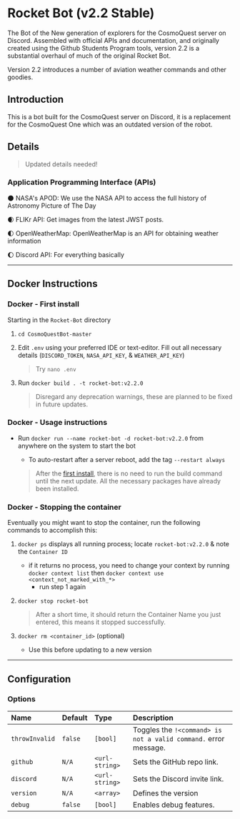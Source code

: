 # Rocket Bot (v2.2 Stable)

The Bot of the New generation of explorers for the CosmoQuest server on Discord. Assembled with official APIs and documentation,
and originally created using the Github Students Program tools,
version 2.2 is a substantial overhaul of much of the original Rocket Bot.

Version 2.2 introduces a number of aviation weather commands and other goodies.

## Introduction

This is a bot built for the CosmoQuest server on Discord, it is a replacement for the CosmoQuest One which was an outdated version of the robot.

## Details

> Updated details needed!

<!-- Rocket is a bot that was created using current and stable features. They are: -->

<!-- 🌍 Math.js: Extensive math library for JavaScript and Node.js

🌎 SOMETHING

🌏 SOMETHING

🌍 SOMETHING -->

### Application Programming Interface (APIs)

🌑 NASA's APOD: We use the NASA API to access the full history of Astronomy Picture of The Day

🌒 FLIKr API: Get images from the latest JWST posts.

🌓 OpenWeatherMap: OpenWeatherMap is an API for obtaining weather information

🌔 Discord API: For everything basically

<!-- Planned -->

<!-- 🌕 Keyv: For saving guild-specific settings -->

<!-- 🌕 Github API: To receive statuses, warnings, and alerts -->

----------------------------------------------------

## Docker Instructions

### Docker - First install

Starting in the `Rocket-Bot` directory

1. `cd CosmoQuestBot-master`

2. Edit `.env` using your preferred IDE or text-editor. Fill out all necessary details (`DISCORD_TOKEN`, `NASA_API_KEY`, & `WEATHER_API_KEY`)

    > Try `nano .env`

3. Run `docker build . -t rocket-bot:v2.2.0`

    > Disregard any deprecation warnings, these are planned to be fixed in future updates.

### Docker - Usage instructions

- Run `docker run --name rocket-bot -d rocket-bot:v2.2.0` from anywhere on the system to start the bot
  - To auto-restart after a server reboot, add the tag `--restart always`

  > After the [first install](#docker---first-install), there is no need to run the build command until the next update. All the necessary packages have already been installed.

### Docker - Stopping the container

Eventually you might want to stop the container, run the following commands to accomplish this:

1. `docker ps` displays all running process; locate `rocket-bot:v2.2.0` & note the `Container ID`
    - if it returns no process, you need to change your context by running `docker context list` then `docker context use <context_not_marked_with_*>`
        - run step 1 again

2. `docker stop rocket-bot`

    > After a short time, it should return the Container Name you just entered, this means it stopped successfully.

3. `docker rm <container_id>` (optional)
    - Use this before updating to a new version

----------------------------------------------------

## Configuration

### Options

|Name           |Default    |Type   |Description        |
|:--------------|:----------|:------|:------------------|
|`throwInvalid` |`false`    |`[bool]` |Toggles the `!<command> is not a valid command.` error message.
|`github`       |`N/A`      |`<url-string>` |Sets the GitHub repo link.
|`discord`      |`N/A`      |`<url-string>` |Sets the Discord invite link.
|`version`      |`N/A`      |`<array>`      |Defines the version
|`debug`        |`false`    |`[bool]`       |Enables debug features.